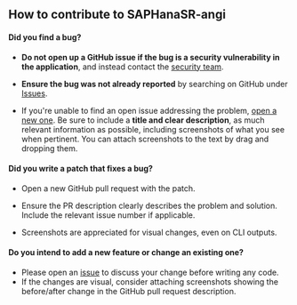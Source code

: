 ## How to contribute to SAPHanaSR-angi

#### **Did you find a bug?**

* **Do not open up a GitHub issue if the bug is a security vulnerability
  in the application**, and instead contact the [security team](mailto:security-team@suse.de).

* **Ensure the bug was not already reported** by searching on GitHub under [Issues](https://github.com/SUSE/SAPHanaSR/issues).

* If you're unable to find an open issue addressing the problem, [open a new one](https://github.com/SUSE/SAPHanaSR/issues/new). Be sure to include a **title and clear description**, as much relevant information as possible, including screenshots of what you see when pertinent. You can attach screenshots to the text by drag and dropping them.

#### **Did you write a patch that fixes a bug?**

* Open a new GitHub pull request with the patch.

* Ensure the PR description clearly describes the problem and solution. Include the relevant issue number if applicable.
* Screenshots are appreciated for visual changes, even on CLI outputs.


#### **Do you intend to add a new feature or change an existing one?**

* Please open an [issue](https://github.com/SUSE/SAPHanaSR/issues/new) to discuss your change before writing any code.
* If the changes are visual, consider attaching screenshots showing the before/after change in the GitHub pull request description.
